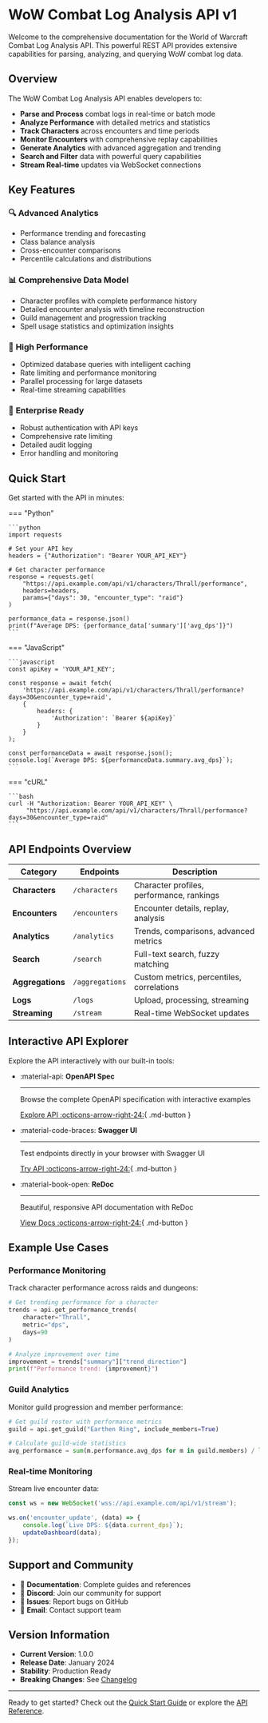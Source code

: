 # WoW Combat Log Analysis API v1

Welcome to the comprehensive documentation for the World of Warcraft Combat Log Analysis API. This powerful REST API provides extensive capabilities for parsing, analyzing, and querying WoW combat log data.

## Overview

The WoW Combat Log Analysis API enables developers to:

- **Parse and Process** combat logs in real-time or batch mode
- **Analyze Performance** with detailed metrics and statistics
- **Track Characters** across encounters and time periods
- **Monitor Encounters** with comprehensive replay capabilities
- **Generate Analytics** with advanced aggregation and trending
- **Search and Filter** data with powerful query capabilities
- **Stream Real-time** updates via WebSocket connections

## Key Features

### 🔍 **Advanced Analytics**
- Performance trending and forecasting
- Class balance analysis
- Cross-encounter comparisons
- Percentile calculations and distributions

### 📊 **Comprehensive Data Model**
- Character profiles with complete performance history
- Detailed encounter analysis with timeline reconstruction
- Guild management and progression tracking
- Spell usage statistics and optimization insights

### 🚀 **High Performance**
- Optimized database queries with intelligent caching
- Rate limiting and performance monitoring
- Parallel processing for large datasets
- Real-time streaming capabilities

### 🔐 **Enterprise Ready**
- Robust authentication with API keys
- Comprehensive rate limiting
- Detailed audit logging
- Error handling and monitoring

## Quick Start

Get started with the API in minutes:

=== "Python"

    ```python
    import requests

    # Set your API key
    headers = {"Authorization": "Bearer YOUR_API_KEY"}

    # Get character performance
    response = requests.get(
        "https://api.example.com/api/v1/characters/Thrall/performance",
        headers=headers,
        params={"days": 30, "encounter_type": "raid"}
    )

    performance_data = response.json()
    print(f"Average DPS: {performance_data['summary']['avg_dps']}")
    ```

=== "JavaScript"

    ```javascript
    const apiKey = 'YOUR_API_KEY';

    const response = await fetch(
        'https://api.example.com/api/v1/characters/Thrall/performance?days=30&encounter_type=raid',
        {
            headers: {
                'Authorization': `Bearer ${apiKey}`
            }
        }
    );

    const performanceData = await response.json();
    console.log(`Average DPS: ${performanceData.summary.avg_dps}`);
    ```

=== "cURL"

    ```bash
    curl -H "Authorization: Bearer YOUR_API_KEY" \
         "https://api.example.com/api/v1/characters/Thrall/performance?days=30&encounter_type=raid"
    ```

## API Endpoints Overview

| Category | Endpoints | Description |
|----------|-----------|-------------|
| **Characters** | `/characters` | Character profiles, performance, rankings |
| **Encounters** | `/encounters` | Encounter details, replay, analysis |
| **Analytics** | `/analytics` | Trends, comparisons, advanced metrics |
| **Search** | `/search` | Full-text search, fuzzy matching |
| **Aggregations** | `/aggregations` | Custom metrics, percentiles, correlations |
| **Logs** | `/logs` | Upload, processing, streaming |
| **Streaming** | `/stream` | Real-time WebSocket updates |

## Interactive API Explorer

Explore the API interactively with our built-in tools:

<div class="grid cards" markdown>

-   :material-api: **OpenAPI Spec**

    ---

    Browse the complete OpenAPI specification with interactive examples

    [Explore API :octicons-arrow-right-24:](../openapi.yaml){ .md-button }

-   :material-code-braces: **Swagger UI**

    ---

    Test endpoints directly in your browser with Swagger UI

    [Try API :octicons-arrow-right-24:](/api/v1/docs){ .md-button }

-   :material-book-open: **ReDoc**

    ---

    Beautiful, responsive API documentation with ReDoc

    [View Docs :octicons-arrow-right-24:](/api/v1/redoc){ .md-button }

</div>

## Example Use Cases

### Performance Monitoring
Track character performance across raids and dungeons:

```python
# Get trending performance for a character
trends = api.get_performance_trends(
    character="Thrall",
    metric="dps",
    days=90
)

# Analyze improvement over time
improvement = trends["summary"]["trend_direction"]
print(f"Performance trend: {improvement}")
```

### Guild Analytics
Monitor guild progression and member performance:

```python
# Get guild roster with performance metrics
guild = api.get_guild("Earthen Ring", include_members=True)

# Calculate guild-wide statistics
avg_performance = sum(m.performance.avg_dps for m in guild.members) / len(guild.members)
```

### Real-time Monitoring
Stream live encounter data:

```javascript
const ws = new WebSocket('wss://api.example.com/api/v1/stream');

ws.on('encounter_update', (data) => {
    console.log(`Live DPS: ${data.current_dps}`);
    updateDashboard(data);
});
```

## Support and Community

- 📖 **Documentation**: Complete guides and references
- 💬 **Discord**: Join our community for support
- 🐛 **Issues**: Report bugs on GitHub
- 📧 **Email**: Contact support team

## Version Information

- **Current Version**: 1.0.0
- **Release Date**: January 2024
- **Stability**: Production Ready
- **Breaking Changes**: See [Changelog](changelog.md)

---

Ready to get started? Check out the [Quick Start Guide](getting-started/quick-start.md) or explore the [API Reference](api-reference/overview.md).
